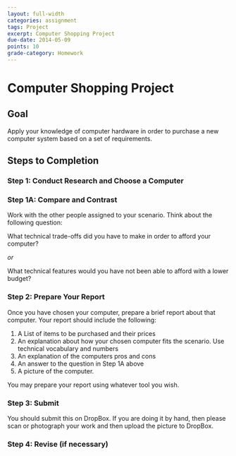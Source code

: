 ```yaml
---
layout: full-width
categories: assignment
tags: Project
excerpt: Computer Shopping Project
due-date: 2014-05-09
points: 10
grade-category: Homework
---
```



# Computer Shopping Project #

## Goal ##

Apply your knowledge of computer hardware in order to purchase a new computer system based on a set of requirements.


## Steps to Completion ##

### Step 1:  Conduct Research and Choose a Computer ###

### Step 1A:  Compare and Contrast ###

Work with the other people assigned to your scenario.  Think about the following question:

What technical trade-offs did you have to make in order to afford your computer?

*or*

What technical features would you have not been able to afford with a lower budget?


### Step 2:  Prepare Your Report ###

Once you have chosen your computer, prepare a brief report about that computer.  Your report should include the following:

1.  A List of items to be purchased and their prices
2.  An explanation about how your chosen computer fits the scenario.  Use technical vocabulary and numbers
3.  An explanation of the computers pros and cons
4.  An answer to the question in Step 1A above
5.  A picture of the computer.


You may prepare your report using whatever tool you wish.




### Step 3:  Submit ###

You should submit this on DropBox.  If you are doing it by hand, then please scan or photograph your work and then upload the picture to DropBox.

### Step 4:  Revise (if necessary) ###



 